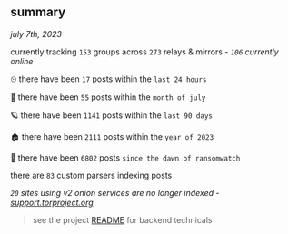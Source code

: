 
## summary
_july 7th, 2023_

currently tracking `153` groups across `273` relays & mirrors - _`106` currently online_

⏲ there have been `17` posts within the `last 24 hours`

🦈 there have been `55` posts within the `month of july`

🪐 there have been `1141` posts within the `last 90 days`

🏚 there have been `2111` posts within the `year of 2023`

🦕 there have been `6802` posts `since the dawn of ransomwatch`

there are `83` custom parsers indexing posts

_`20` sites using v2 onion services are no longer indexed - [support.torproject.org](https://support.torproject.org/onionservices/v2-deprecation/)_

> see the project [README](https://github.com/joshhighet/ransomwatch#ransomwatch--) for backend technicals
